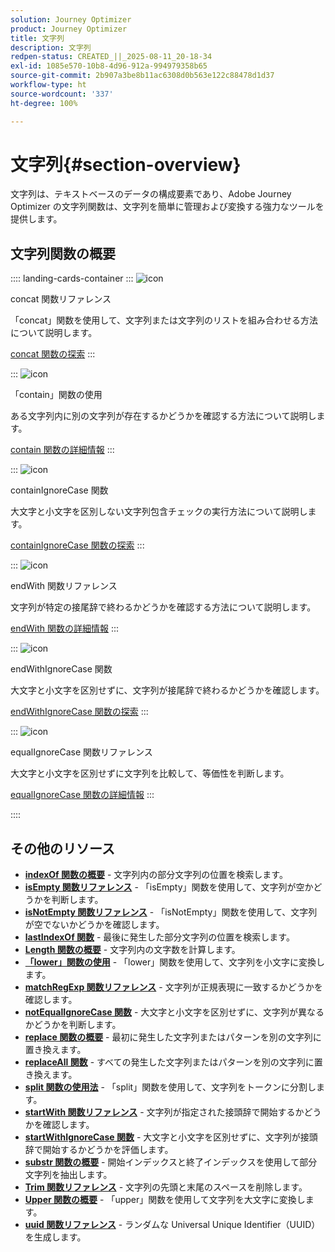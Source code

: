 ```yaml
---
solution: Journey Optimizer
product: Journey Optimizer
title: 文字列
description: 文字列
redpen-status: CREATED_||_2025-08-11_20-18-34
exl-id: 1085e570-10b8-4d96-912a-994979358b65
source-git-commit: 2b907a3be8b11ac6308d0b563e122c88478d1d37
workflow-type: ht
source-wordcount: '337'
ht-degree: 100%

---
```


# 文字列{#section-overview}

文字列は、テキストベースのデータの構成要素であり、Adobe Journey Optimizer の文字列関数は、文字列を簡単に管理および変換する強力なツールを提供します。

## 文字列関数の概要

:::: landing-cards-container
:::
![icon](https://cdn.experienceleague.adobe.com/icons/code-branch.svg?lang=ja)

concat 関数リファレンス

「concat」関数を使用して、文字列または文字列のリストを組み合わせる方法について説明します。

[concat 関数の探索](../using/building-journeys/functions/functionconcat.md)
:::

:::
![icon](https://cdn.experienceleague.adobe.com/icons/code-branch.svg?lang=ja)

「contain」関数の使用

ある文字列内に別の文字列が存在するかどうかを確認する方法について説明します。

[contain 関数の詳細情報](../using/building-journeys/functions/functioncontain.md)
:::

:::
![icon](https://cdn.experienceleague.adobe.com/icons/code-branch.svg?lang=ja)

containIgnoreCase 関数

大文字と小文字を区別しない文字列包含チェックの実行方法について説明します。

[containIgnoreCase 関数の探索](../using/building-journeys/functions/functioncontainwithignorecase.md)
:::

:::
![icon](https://cdn.experienceleague.adobe.com/icons/code-branch.svg?lang=ja)

endWith 関数リファレンス

文字列が特定の接尾辞で終わるかどうかを確認する方法について説明します。

[endWith 関数の詳細情報](../using/building-journeys/functions/functionendwith.md)
:::

:::
![icon](https://cdn.experienceleague.adobe.com/icons/code-branch.svg?lang=ja)

endWithIgnoreCase 関数

大文字と小文字を区別せずに、文字列が接尾辞で終わるかどうかを確認します。

[endWithIgnoreCase 関数の探索](../using/building-journeys/functions/functionendwithignorecase.md)
:::

:::
![icon](https://cdn.experienceleague.adobe.com/icons/code-branch.svg?lang=ja)

equalIgnoreCase 関数リファレンス

大文字と小文字を区別せずに文字列を比較して、等価性を判断します。

[equalIgnoreCase 関数の詳細情報](../using/building-journeys/functions/functionequalignorecase.md)
:::

::::


## その他のリソース

- **[indexOf 関数の概要](../using/building-journeys/functions/functionindexof.md)** - 文字列内の部分文字列の位置を検索します。
- **[isEmpty 関数リファレンス](../using/building-journeys/functions/functionisempty.md)** - 「isEmpty」関数を使用して、文字列が空かどうかを判断します。
- **[isNotEmpty 関数リファレンス](../using/building-journeys/functions/functionisnotempty.md)** - 「isNotEmpty」関数を使用して、文字列が空でないかどうかを確認します。
- **[lastIndexOf 関数](../using/building-journeys/functions/functionlastindexof.md)** - 最後に発生した部分文字列の位置を検索します。
- **[Length 関数の概要](../using/building-journeys/functions/functionlength.md)** - 文字列内の文字数を計算します。
- **[「lower」関数の使用](../using/building-journeys/functions/functionlower.md)** - 「lower」関数を使用して、文字列を小文字に変換します。
- **[matchRegExp 関数リファレンス](../using/building-journeys/functions/functionmatchregexp.md)** - 文字列が正規表現に一致するかどうかを確認します。
- **[notEqualIgnoreCase 関数](../using/building-journeys/functions/functionnotequalignorecase.md)** - 大文字と小文字を区別せずに、文字列が異なるかどうかを判断します。
- **[replace 関数の概要](../using/building-journeys/functions/functionreplace.md)** - 最初に発生した文字列またはパターンを別の文字列に置き換えます。
- **[replaceAll 関数](../using/building-journeys/functions/functionreplaceall.md)** - すべての発生した文字列またはパターンを別の文字列に置き換えます。
- **[split 関数の使用法](../using/building-journeys/functions/functionsplit.md)** - 「split」関数を使用して、文字列をトークンに分割します。
- **[startWith 関数リファレンス](../using/building-journeys/functions/functionstartwith.md)** - 文字列が指定された接頭辞で開始するかどうかを確認します。
- **[startWithIgnoreCase 関数](../using/building-journeys/functions/functionstartwithignorecase.md)** - 大文字と小文字を区別せずに、文字列が接頭辞で開始するかどうかを評価します。
- **[substr 関数の概要](../using/building-journeys/functions/functionsubstr.md)** - 開始インデックスと終了インデックスを使用して部分文字列を抽出します。
- **[Trim 関数リファレンス](../using/building-journeys/functions/functiontrim.md)** - 文字列の先頭と末尾のスペースを削除します。
- **[Upper 関数の概要](../using/building-journeys/functions/functionupper.md)** - 「upper」関数を使用して文字列を大文字に変換します。
- **[uuid 関数リファレンス](../using/building-journeys/functions/functionuuid.md)** - ランダムな Universal Unique Identifier（UUID）を生成します。
